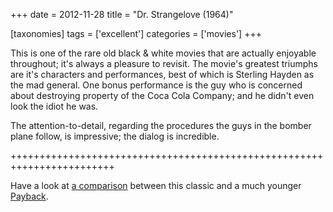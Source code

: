 +++
date = 2012-11-28
title = "Dr. Strangelove (1964)"

[taxonomies]
tags = ['excellent']
categories = ['movies']
+++

This is one of the rare old black & white movies that are actually
enjoyable throughout; it\'s always a pleasure to revisit. The movie\'s
greatest triumphs are it\'s characters and performances, best of which
is Sterling Hayden as the mad general. One bonus performance is the guy
who is concerned about destroying property of the Coca Cola Company; and
he didn\'t even look the idiot he was.

The attention-to-detail, regarding the procedures the guys in the bomber
plane follow, is impressive; the dialog is incredible.

++++++++++++++++++++++++++++++++++++++++++++++++++++++++++++++++++++++++

Have a look at [a comparison] between this classic and a much younger
[Payback].

  [a comparison]: http://movies.tshepang.net/dr-strangelove-vs-payback
  [Payback]: http://movies.tshepang.net/payback-1999
